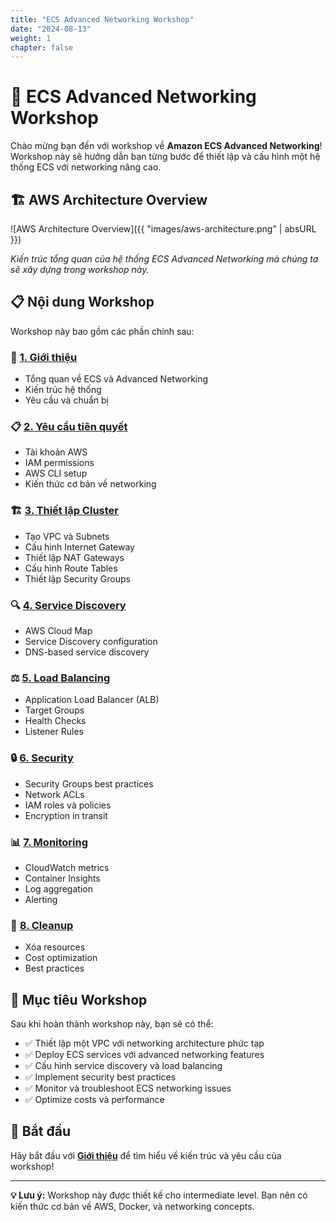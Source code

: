 ```yaml
---
title: "ECS Advanced Networking Workshop"
date: "2024-08-13"
weight: 1
chapter: false
---
```


# 🚀 ECS Advanced Networking Workshop

Chào mừng bạn đến với workshop về **Amazon ECS Advanced Networking**! Workshop này sẽ hướng dẫn bạn từng bước để thiết lập và cấu hình một hệ thống ECS với networking nâng cao.

## 🏗️ AWS Architecture Overview

![AWS Architecture Overview]({{ "images/aws-architecture.png" | absURL }})

*Kiến trúc tổng quan của hệ thống ECS Advanced Networking mà chúng ta sẽ xây dựng trong workshop này.*

## 📋 Nội dung Workshop

Workshop này bao gồm các phần chính sau:

### 🔧 [1. Giới thiệu](/1-introduction/)
- Tổng quan về ECS và Advanced Networking
- Kiến trúc hệ thống
- Yêu cầu và chuẩn bị

### 📋 [2. Yêu cầu tiên quyết](/2-prerequisites/)
- Tài khoản AWS
- IAM permissions
- AWS CLI setup
- Kiến thức cơ bản về networking

### 🏗️ [3. Thiết lập Cluster](/3-cluster-setup/)
- Tạo VPC và Subnets
- Cấu hình Internet Gateway
- Thiết lập NAT Gateways
- Cấu hình Route Tables
- Thiết lập Security Groups

### 🔍 [4. Service Discovery](/4-service-discovery/)
- AWS Cloud Map
- Service Discovery configuration
- DNS-based service discovery

### ⚖️ [5. Load Balancing](/5-load-balancing/)
- Application Load Balancer (ALB)
- Target Groups
- Health Checks
- Listener Rules

### 🔒 [6. Security](/6-security/)
- Security Groups best practices
- Network ACLs
- IAM roles và policies
- Encryption in transit

### 📊 [7. Monitoring](/7-monitoring/)
- CloudWatch metrics
- Container Insights
- Log aggregation
- Alerting

### 🧹 [8. Cleanup](/8-cleanup/)
- Xóa resources
- Cost optimization
- Best practices

## 🎯 Mục tiêu Workshop

Sau khi hoàn thành workshop này, bạn sẽ có thể:

- ✅ Thiết lập một VPC với networking architecture phức tạp
- ✅ Deploy ECS services với advanced networking features
- ✅ Cấu hình service discovery và load balancing
- ✅ Implement security best practices
- ✅ Monitor và troubleshoot ECS networking issues
- ✅ Optimize costs và performance

## 🚀 Bắt đầu

Hãy bắt đầu với [**Giới thiệu**](/1-introduction/) để tìm hiểu về kiến trúc và yêu cầu của workshop!

---

**💡 Lưu ý:** Workshop này được thiết kế cho intermediate level. Bạn nên có kiến thức cơ bản về AWS, Docker, và networking concepts.
